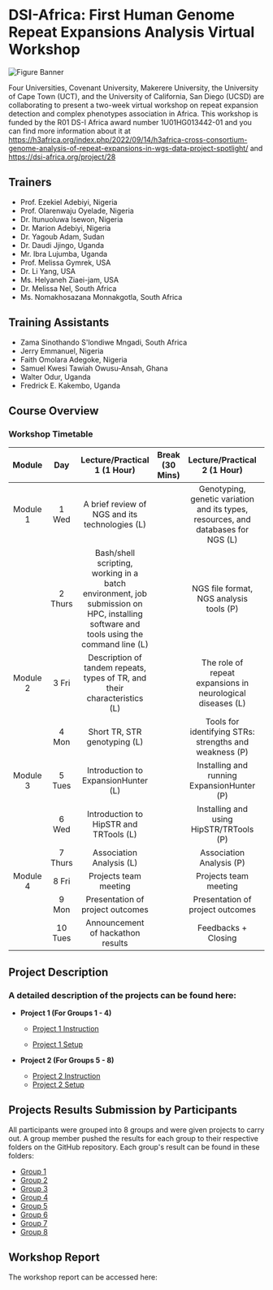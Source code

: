 # DSI-Africa: First Human Genome Repeat Expansions Analysis Virtual Workshop

![Figure Banner](https://github.com/ItunuIsewon/DS-I_Africa_Repeats_Workshop2024/blob/main/Images/dsi-africa-workshop-banner.png)


Four Universities, Covenant University, Makerere University, the University of Cape Town (UCT), and the University of California, San Diego (UCSD) are collaborating to present a two-week virtual workshop on repeat expansion detection and complex phenotypes association in Africa. This workshop is funded by the R01 DS-I Africa award number 1U01HG013442-01 and you can find more information about it at https://h3africa.org/index.php/2022/09/14/h3africa-cross-consortium-genome-analysis-of-repeat-expansions-in-wgs-data-project-spotlight/ and https://dsi-africa.org/project/28


## Trainers
+ Prof. Ezekiel Adebiyi, Nigeria
+ Prof. Olarenwaju Oyelade, Nigeria
+ Dr.  Itunuoluwa Isewon, Nigeria
+ Dr. Marion Adebiyi, Nigeria
+ Dr. Yagoub Adam, Sudan
+ Dr. Daudi Jjingo, Uganda
+ Mr. Ibra Lujumba, Uganda
+ Prof. Melissa Gymrek, USA
+ Dr. Li Yang, USA
+ Ms. Helyaneh Ziaei-jam, USA
+ Dr. Melissa Nel, South Africa
+ Ms. Nomakhosazana Monnakgotla, South Africa

## Training Assistants
+ Zama Sinothando S'londiwe Mngadi, South Africa
+ Jerry Emmanuel, Nigeria
+ Faith Omolara Adegoke, Nigeria
+ Samuel Kwesi Tawiah Owusu-Ansah, Ghana
+ Walter Odur, Uganda
+ Fredrick E. Kakembo, Uganda

## Course Overview
### Workshop Timetable
|**Module**|**Day**|**Lecture/Practical 1 (1 Hour)**|**Break (30 Mins)**|**Lecture/Practical 2 (1 Hour)**|**Research Talks (15 Mins)**|
|:---:|:---:|:---:|:---:|:---:|:---:|
Module 1 | 1 Wed | A brief review of NGS and its technologies (L) | | Genotyping, genetic variation and its types, resources, and databases for NGS (L) |General Introductions of Training Team and Participants
| | 2 Thurs | Bash/shell scripting, working in a batch environment, job submission on HPC, installing software and tools using the command line (L) | | NGS file format, NGS analysis tools  (P) | Ms. Nomakhosazana Monnakgotla Talk|
Module 2| 3 Fri | Description of tandem repeats, types of TR, and their characteristics (L) | | The role of repeat expansions in neurological diseases (L) | Divide participants into Groups|
| | 4 Mon | Short TR, STR genotyping (L) | | Tools for identifying STRs: strengths and weakness (P) | Brief description of the projects |
Module 3 | 5 Tues | Introduction to ExpansionHunter (L) | | Installing and running ExpansionHunter (P) | Jumoke Adeyemi, Walter Odur Talk|
| | 6 Wed | Introduction to HipSTR and TRTools  (L) | | Installing and using HipSTR/TRTools  (P) | | 
| | 7 Thurs | Association Analysis (L) | | Association Analysis (P)| | 
Module 4| 8 Fri | Projects team meeting | | Projects team meeting| | 
| | 9 Mon | Presentation of project outcomes | | Presentation of project outcomes| |
| | 10 Tues | Announcement of hackathon results | | Feedbacks + Closing | |


## Project Description
### A detailed description of the projects can be found here:
+ **Project 1 (For Groups 1 - 4)**
    + [Project 1 Instruction](https://github.com/ItunuIsewon/repeatsanalysis_2024/blob/main/Projects_Description/Project1-Instruction.md)
      
    + [Project 1 Setup](https://github.com/ItunuIsewon/repeatsanalysis_2024/blob/main/Projects_Description/Project1-Setup.md)
       
+ **Project 2 (For Groups 5 - 8)**
    + [Project 2 Instruction](https://github.com/ItunuIsewon/repeatsanalysis_2024/blob/main/Projects_Description/Project2-Instruction.md)
    + [Project 2 Setup](https://github.com/ItunuIsewon/repeatsanalysis_2024/blob/main/Projects_Description/PROJECT2-SETUP.pdf)


## Projects Results Submission by Participants
All participants were grouped into 8 groups and were given projects to carry out. A group member pushed the results for each group to their respective folders on the GitHub repository. Each group's result can be found in these folders:

+ [Group 1](https://github.com/ItunuIsewon/repeatsanalysis_2024/tree/main/Group_1)
+ [Group 2](https://github.com/ItunuIsewon/repeatsanalysis_2024/tree/main/Group_2)
+ [Group 3](https://github.com/ItunuIsewon/repeatsanalysis_2024/tree/main/Group_3)
+ [Group 4](https://github.com/ItunuIsewon/repeatsanalysis_2024/tree/main/Group_4)
+ [Group 5](https://github.com/ItunuIsewon/repeatsanalysis_2024/tree/main/Group_5)
+ [Group 6](https://github.com/ItunuIsewon/repeatsanalysis_2024/tree/main/Group_6)
+ [Group 7](https://github.com/ItunuIsewon/repeatsanalysis_2024/tree/main/Group_7)
+ [Group 8](https://github.com/ItunuIsewon/repeatsanalysis_2024/tree/main/Group_8)

  
## Workshop Report
The workshop report can be accessed here: 
